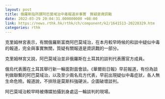 ```yaml
---
layout: post
title: 俄羅斯指所謂阿巴莫域治中毒報道非事實　質疑是資訊戰
date: 2022-03-29 20:04:31.000000000 +08:00
link: https://news.rthk.hk/rthk/ch/component/k2/1641513-20220329.htm
categories: rthk
---
```


克里姆林宮表示，有關俄羅斯富商阿巴莫域治，在本月較早時候的和談中疑似中毒的報道，完全與事實無關，質疑有關報道是資訊戰的一部分。　

克里姆林宮又說，阿巴莫域治並非俄羅斯在土耳其的談判代表團官方成員。

俄烏代表團在土耳其舉行新一輪面對面會談。《華爾街日報》早前報道，有份為談判做聯繫的阿巴莫域治，以及至少兩名烏方代表，早前出現疑似中毒症狀，各人無生命危險。報道說，不排除是莫斯科強硬派，企圖破壞談判。

阿巴莫域治較早時被傳媒拍攝到身處這一輪談判的現場。
